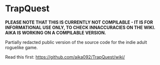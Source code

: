 # TrapQuest

**PLEASE NOTE THAT THIS IS CURRENTLY NOT COMPILABLE - IT IS FOR INFORMATIONAL USE ONLY, TO CHECK INNACCURACIES ON THE WIKI. AIKA IS WORKING ON A COMPILABLE VERSION.**

Partially redacted public version of the source code for the indie adult roguelike game.

Read this first:
https://github.com/aika092/TrapQuest/wiki/
